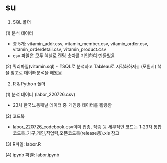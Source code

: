 # su

1. SQL 폴더

(1) 분석 데이터
- 총 5개: vitamin_addr.csv, vitamin_member.csv, vitamin_order.csv, vitamin_orderdetail.csv, vitamin_product.csv
- csv 파일은 모두 엑셀로 랜덤 숫자를 기입하여 만들었음

(2) 쿼리파일(vitamin.sql)
-『SQL로 분석하고 Tableau로 시각화하자』(모원서) 책을 참고로 데이터분석을 해봤음 


2. R & Python 폴더

(1) 분석 데이터 (labor_220726.csv)
- 23차 한국노동패널 데이터 중 개인용 데이터를 활용함

(2) 코드북
- labor_220726_codebook.csv이며 업종, 직종 등 세부적인 코드는 1-23차 통합코드북_가구,개인,직업력,오픈코드북(release용).xls 참고

(3) R파일: labor.R

(4) ipynb 파일: labor.ipynb 
